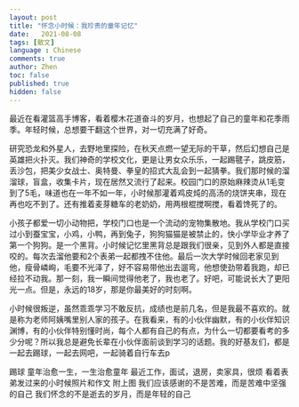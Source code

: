 ```yaml
---
layout: post
title: "怀念小时候：我珍贵的童年记忆"
date:   2021-08-08
tags: [散文]
language : Chinese
comments: true
author: Zhen
toc: false
published: true
hidden: false
---
```

最近在看灌篮高手博客，看着樱木花道奋斗的岁月，也想起了自己的童年和花季雨季。年轻时候，总想要干翻这个世界，对一切充满了好奇。

研究恐龙和外星人，去野地里探险，在秋天点燃一望无际的干草，然后幻想自己是英雄把火扑灭。我们神奇的学校文化，更是让男女众乐乐，一起踢毽子，跳皮筋，丢沙包，把美少女战士、奥特曼、拳皇的招式大乱会到一起猜拳。我们那时候的溜溜球，盲盒，收集卡片，现在居然又流行了起来。校园门口的原始麻辣烫从1毛变到了5毛，味道也在一年不如一年，小时候那灌着鸡皮炖的高汤的烧饼夹串，现在再也吃不到了。还有推着麦芽糖车的老奶奶，用两根棍搅啊搅，看着馋死了的。

小孩子都爱一切小动物把，学校门口也是一个流动的宠物集散地。我从学校门口买过小到蚕宝宝，小鸡，小鸭，再到兔子，狗狗猫猫是被禁止的，快小学毕业才养了第一个狗狗。是一个黑背。小时候记忆里黑背总是跟我们很亲，见到外人都是直接咬的。每次去溜他要和2个表弟一起都拽不住他。最后一次大学时候回老家见到他，瘦骨嶙峋，毛要不光泽了，好不容易带他出去遛弯，他想使劲带着我跑，却已经拉不动我。那一刻，我一瞬间觉得他老了，我也老了。好吧，可能说长大了更阳光一点。但是，永远的18岁，那是你最美好的时刻啊。

小时候很叛逆，虽然乖乖学习不敢反抗，成绩也是前几名，但是我最不喜欢的。就是称为老师阿姨嘴里别人家的孩子。在我看来，有的小伙伴幽默，有的小伙伴知识渊博，有的小伙伴特别懂时尚，每个人都有自己的有点，为什么一切都要看考的多少分呢？所以我总是避免长辈在小伙伴面前谈到学习的话题。我的好基友们，都是一起去踢球，一起去网吧，一起骑着自行车去p

踢球
童年治愈一生，一生治愈童年
最近工作，面试，退房，卖家具，很烦
看着表弟发过来的小时候照片和作文 附上图
我们应该感谢的不是苦难，而是苦难中坚强的自己
我们怀念的不是逝去的岁月，而是年轻的自己

<!--stackedit_data:
eyJoaXN0b3J5IjpbLTE4NDM0MTg4Niw4OTA4MTg1NTBdfQ==
-->